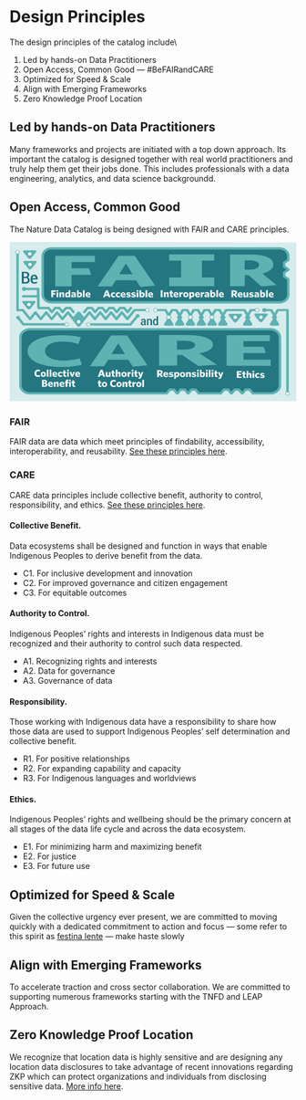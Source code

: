 # Design Principles

The design principles of the catalog include\


1. Led by hands-on Data Practitioners
2. Open Access, Common Good — #BeFAIRandCARE
3. Optimized for Speed & Scale
4. Align with Emerging Frameworks
5. Zero Knowledge Proof Location

## Led by hands-on Data Practitioners

Many frameworks and projects are initiated with a top down approach. Its important the catalog is designed together with real world practitioners and truly help them get their jobs done. This includes professionals with a data engineering, analytics, and data science backgroundd.

## Open Access, Common Good

The Nature Data Catalog is being designed with FAIR and CARE principles.

![](<../.gitbook/assets/image (2) (1).png>)

### FAIR

FAIR data are data which meet principles of findability, accessibility, interoperability, and reusability. [See these principles here](https://www.go-fair.org/fair-principles/).

### CARE

CARE data principles include collective benefit, authority to control, responsibility, and ethics. [See these principles here](https://www.gida-global.org/care).

#### Collective Benefit.&#x20;

Data ecosystems shall be designed and function in ways that enable Indigenous Peoples to derive benefit from the data.&#x20;

* C1. For inclusive development and innovation&#x20;
* C2. For improved governance and citizen engagement&#x20;
* C3. For equitable outcomes

#### Authority to Control.

Indigenous Peoples’ rights and interests in Indigenous data must be recognized and their authority to control such data respected.&#x20;

* A1. Recognizing rights and interests&#x20;
* A2. Data for governance&#x20;
* A3. Governance of data

#### Responsibility.&#x20;

Those working with Indigenous data have a responsibility to share how those data are used to support Indigenous Peoples’ self determination and collective benefit.&#x20;

* R1. For positive relationships
* R2. For expanding capability and capacity
* R3. For Indigenous languages and worldviews

#### Ethics.&#x20;

Indigenous Peoples’ rights and wellbeing should be the primary concern at all stages of the data life cycle and across the data ecosystem.&#x20;

* E1. For minimizing harm and maximizing benefit&#x20;
* E2. For justice&#x20;
* E3. For future use

## Optimized for Speed & Scale

Given the collective urgency ever present, we are committed to moving quickly with a dedicated commitment to action and focus — some refer to this spirit as [festina lente](https://en.wikipedia.org/wiki/Festina\_lente) — make haste slowly

## Align with Emerging Frameworks

To accelerate traction and cross sector collaboration. We are committed to supporting numerous frameworks starting with the TNFD and LEAP Approach.&#x20;

## Zero Knowledge Proof Location

We recognize that location data is highly sensitive and are designing any location data disclosures to take advantage of recent innovations regarding ZKP which can protect organizations and individuals from disclosing sensitive data. [More info here](https://en.wikipedia.org/wiki/Zero-knowledge\_proof).

